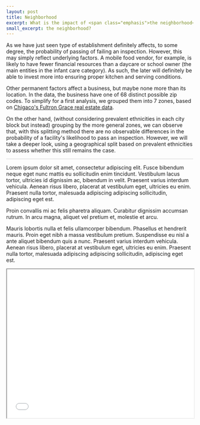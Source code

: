 ```yaml
---
layout: post
title: Neighborhood
excerpt: What is the impact of <span class="emphasis">the neighborhood</span>?
small_excerpt: the neighborhood?
---
```


<!-- Me! -->
<p>As we have just seen type of establishment definitely affects, to some degree, the probability of passing of failing an inspection. However, this may simply reflect underlying factors. A mobile food vendor, for example, is likely to have fewer financial resources than a daycare or school owner (the main entities in the infant care category). As such, the later will definitely be able to invest more into ensuring proper kitchen and serving conditions.</p>

<p>Other permanent factors affect a business, but maybe none more than its location. In the data, the business have one of 68 distinct possible zip codes. To simplify for a first analysis, we grouped them into 7 zones, based on <a href="https://www.seechicagorealestate.com/chicago-zip-codes-by-neighborhood.php">Chigaco's Fultron Grace real estate data</a>.</p>

<p>On the other hand, (without considering prevalent ethnicities in each city block but instead) grouping by the more general zones, we can observe that, with this splitting method there are no observable differences in the probability of a facility's likelihood to pass an inspection. However, we will take a deeper look, using a geographical split based on prevalent ethnicities to assess whether this still remains the case.</p>

<hr style="opacity: 0.2;">

<!-- Jade -->
Lorem ipsum dolor sit amet, consectetur adipiscing elit. Fusce bibendum neque eget nunc mattis eu sollicitudin enim tincidunt. Vestibulum lacus tortor, ultricies id dignissim ac, bibendum in velit. Praesent varius interdum vehicula. Aenean risus libero, placerat at vestibulum eget, ultricies eu enim. Praesent nulla tortor, malesuada adipiscing adipiscing sollicitudin, adipiscing eget est.

Proin convallis mi ac felis pharetra aliquam. Curabitur dignissim accumsan rutrum. In arcu magna, aliquet vel pretium et, molestie et arcu.

Mauris lobortis nulla et felis ullamcorper bibendum. Phasellus et hendrerit mauris. Proin eget nibh a massa vestibulum pretium. Suspendisse eu nisl a ante aliquet bibendum quis a nunc. Praesent varius interdum vehicula. Aenean risus libero, placerat at vestibulum eget, ultricies eu enim. Praesent nulla tortor, malesuada adipiscing adipiscing sollicitudin, adipiscing eget est.

<iframe src="{{ site.baseurl }}/map" style="width: 100%; height: 400px;"></iframe>